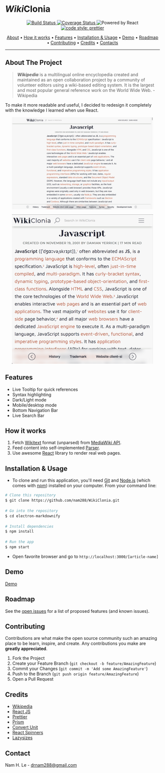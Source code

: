 # *Wiki*Clonia

<p align="center">
  <a href="https://travis-ci.org/nam288/nam288.github.io">
    <img src="https://travis-ci.org/nam288/nam288.github.io.svg?branch=master" alt="Build Status"/>
  </a>
  <a href="https://coveralls.io/github/nam288/nam288.github.io">
    <img src="https://coveralls.io/repos/github/nam288/nam288.github.io/badge.svg" alt="Coverage Status"/>
  </a>
  <img src="https://user-images.githubusercontent.com/28835226/85874170-6a394080-b7fc-11ea-86c7-f82ee6868609.png" alt="Powered by React" />
  <a href="https://github.com/prettier/prettier">
    <img src="https://img.shields.io/badge/code_style-prettier-ff69b4.svg?style=round-square" alt="code style: prettier"/>
  </a>
</p>

<p align="center">
  <a href="#about-the-project">About</a> •
  <a href="#how-it-works">How it works</a> •
  <a href="#features">Features</a> •
  <a href="#installation--usage">Installation & Usage</a> •
  <a href="#demo">Demo</a> •
  <a href="#roadmap">Roadmap</a> •
  <a href="#contributing">Contributing</a> •
  <a href="#credits">Credits</a> •
  <a href="#contacts">Contacts</a>
</p>

---



<!-- ABOUT THE PROJECT -->

## About The Project

> ***Wikipedia*** is a multilingual online encyclopedia created and maintained as an open collaboration project by a community of volunteer editors using a wiki-based editing system. It is the largest and most popular general reference work on the World Wide Web. - Wikipedia

To make it more readable and useful, I decided to redesign it completely with the knowledge I learned when use React.

<p align="center">
  <img width="460" height="300" src="./desktop-screenshort-javascript.png">
</p>

<p align="center">
  <img width="460" src="./mobile-screenshort-javascript.png">
</p>

## Features

- Live Tooltip for quick references
- Syntax highlighting
- Dark/Light mode
- Mobile/desktop mode
- Bottom Navigation Bar
- Live Search Bar

## How it works

1. Fetch [Wikitext](https://en.wikipedia.org/wiki/Help:Wikitext) format (unparsed) from [MediaWiki API](https://www.mediawiki.org/wiki/API:Main_page).
2. Feed content into self-implemented [Parser](https://develop).
3. Use awesome [React](https://reactjs.org) library to render real web pages.

## Installation & Usage

- To clone and run this application, you'll need [Git](https://git-scm.com) and [Node.js](https://nodejs.org/en/download/) (which comes with [npm](http://npmjs.com)) installed on your computer. From your command line:

```bash
# Clone this repository
$ git clone https://github.com/nam288/WikiClonia.git

# Go into the repository
$ cd electron-markdownify

# Install dependencies
$ npm install

# Run the app
$ npm start
```

- Open favorite browser and go to `http://localhost:3000/[article-name]`

## Demo

[Demo](https://master.d2r1ueuf7wjahz.amplifyapp.com/JavaScript)

## Roadmap

See the [open issues](https://github.com/nam288/nam288.github.io/issues) for a list of proposed features (and known issues).

## Contributing

Contributions are what make the open source community such an amazing place to be learn, inspire, and create. Any contributions you make are **greatly appreciated**.

1. Fork the Project
2. Create your Feature Branch (`git checkout -b feature/AmazingFeature`)
3. Commit your Changes (`git commit -m 'Add some AmazingFeature'`)
4. Push to the Branch (`git push origin feature/AmazingFeature`)
5. Open a Pull Request

## Credits

- [Wikipedia](https://www.wikipedia.org)
- [React JS](https://reactjs.org)
- [Prettier](https://prettier.io)
- [Prism](https://prismjs.com)
- [Convert Unit](https://www.npmjs.com/package/convert-units)
- [React Spinners](https://www.npmjs.com/package/react-spinners)
- [Lazysizes](https://www.npmjs.com/package/lazysizes)

## Contact

Nam H. Le - drnam288@gmail.com
